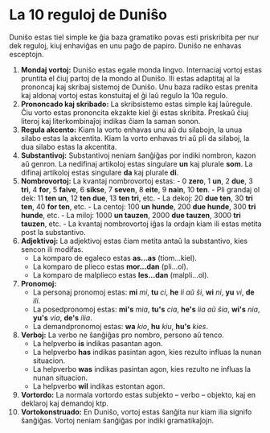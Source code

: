 # La 10 reguloj de Duniŝo

Duniŝo estas tiel simple ke ĝia baza gramatiko povas esti priskribita per nur dek reguloj,
kiuj enhaviĝas en unu paĝo de papiro.
Duniŝo ne enhavas esceptojn.

1. **Mondaj vortoj:**
   Duniŝo estas egale monda lingvo.
   Internaciaj vortoj estas pruntita el ĉiuj partoj de la mondo al Duniŝo.
   Ili estas adaptitaj al la prononcaj kaj skribaj sistemoj de Duniŝo.
   Unu baza radiko estas prenita kaj aldonaj vortoj estas konstuitaj el ĝi laŭ regulo la 10a regulo.
2. **Prononcado kaj skribado:**
   La skribsistemo estas simple kaj laŭregule.
   Ĉiu vorto estas prononcita ekzakte kiel ĝi estas skribita.
   Preskaŭ ĉiuj literoj kaj literkombinaĵoj indikas ĉiam la saman sonon.
3. **Regula akcento:**
   Kiam la vorto enhavas unu aŭ du silabojn, la unua silabo estas la akcentita.
   Kiam la vorto enhavas tri aŭ pli da silaboj, la dua silabo estas la akcentita.
4. **Substantivoj:**
   Substantivoj neniam ŝanĝiĝas por indiki nombron, kazon aŭ genron.
   La nedifinaj artikoloj estas singulare **un** kaj plurale **som**.
   La difinaj artikoloj estas singulare **da** kaj plurale **di**.
5. **Nombrovortoj:**
   La kvantaj nombrovortoj estas:
       - 0 **zero**, 1 **un**, 2 **due**, 3 **tri**, 4 **for**, 5 **faive**, 6 **sikse**,
         7 **seven**, 8 **eite**, 9 **nain**, 10 **ten**.
       - Pli grandaj ol dek: 11 **ten un**, 12 **ten due**, 13 **ten tri**, etc.
       - La dekoj: 20 **due ten**, 30 **tri ten**, 40 **for ten**, etc.
       - La centoj: 100 **un hunde**, 200 **due hunde**, 300 **tri hunde**, etc.
       - La miloj: 1000 **un tauzen**, 2000 **due tauzen**, 3000 **tri tauzen**, etc.
       - La kvantaj nombrovortoj iĝas la ordajn kiam ili estas metita post la substantivo.
6. **Adjektivoj:**
   La adjektivoj estas ĉiam metita antaŭ la substantivo, kies sencon ili modifas.
    - La komparo de egaleco estas **as...as** (tiom...kiel).
    - La komparo de plieco estas **mor...dan** (pli...ol).
    - La komparo de malplieco estas **les...dan** (malpli...ol).
7. **Pronomoj:**
    - La personaj pronomoj estas:
     **mi** _mi_, **tu** _ci_, **he** _li aŭ ŝi_,
     **wi** _ni_, **yu** _vi_, **de** _ili_.
    - La posedpronomoj estas:
      **mi's** _mia_, **tu's** _cia_, **he's** _lia aŭ ŝia_,
      **wi's** _nia_, **yu's** _via_, **de's** _ilia_.
     - La demandpronomoj estas: **wa** _kio_, **hu** _kiu_, **hu's** _kies_.
8. **Verboj:**
   La verbo ne ŝanĝiĝas pro nombro, persono aŭ tenco.
    - La helpverbo **is** indikas pasantan agon.
    - La helpverbo **has** indikas pasintan agon, kies rezulto influas la nunan situacion.
    - La helpverbo **was** indikas pasintan agon, kies rezulto ne influas la nunan situacion.
    - La helpverbo **wil** indikas estontan agon.
9. **Vortordo:**
   La normala vortordo estas subjekto – verbo – objekto, kaj en deklaroj kaj demandoj ktp.
10. **Vortokonstruado:**
   En Duniŝo, vortoj estas ŝanĝita nur kiam ilia signifo ŝanĝiĝas.
   Vortoj neniam ŝanĝiĝas por indiki gramatikaĵojn.

